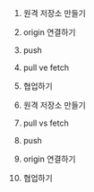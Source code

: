 1. 원격 저장소 만들기
2. origin 연결하기
3. push
4. pull ve fetch
5. 협업하기

1. 원격 저장소 만들기
4. pull vs fetch
3. push
2. origin 연결하기
5. 협업하기
